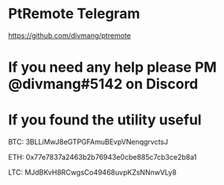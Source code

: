 # PtRemote Telegram
https://github.com/divmang/ptremote

# If you need any help please PM @divmang#5142 on Discord

# If you found the utility useful

BTC: 3BLLiMwJ8eGTPGFAmuBEvpVNenqgrvctsJ

ETH: 0x77e7837a2463b2b76943e0cbe885c7cb3ce2b8a1

LTC: MJdBKvH8RCwgsCo49468uvpKZsNNnwVLy8
